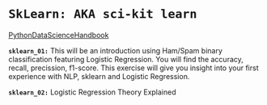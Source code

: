 # `SkLearn: AKA sci-kit learn`

[PythonDataScienceHandbook](https://github.com/jakevdp/PythonDataScienceHandbook)

**`sklearn_01:`** This will be an introduction using Ham/Spam binary classification featuring Logistic Regression. You will find the accuracy, recall, precission, f1-score. This exercise will give you insight into your first experience with NLP, sklearn and Logistic Regression.

**`sklearn_02:`** Logistic Regression Theory Explained
